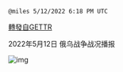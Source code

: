 
`@miles 5/12/2022 6:18 PM UTC`

[轉發自GETTR](https://gettr.com/post/p19hpgz5064)

2022年5月12日  俄乌战争战况播报

![img](https://media.gettr.com/group21/origin/2022/05/12/18/977ad68b-9fe6-0d13-38cc-6e4578f2c3db/9548d67018b19975dcafea4c4484666a.png)
